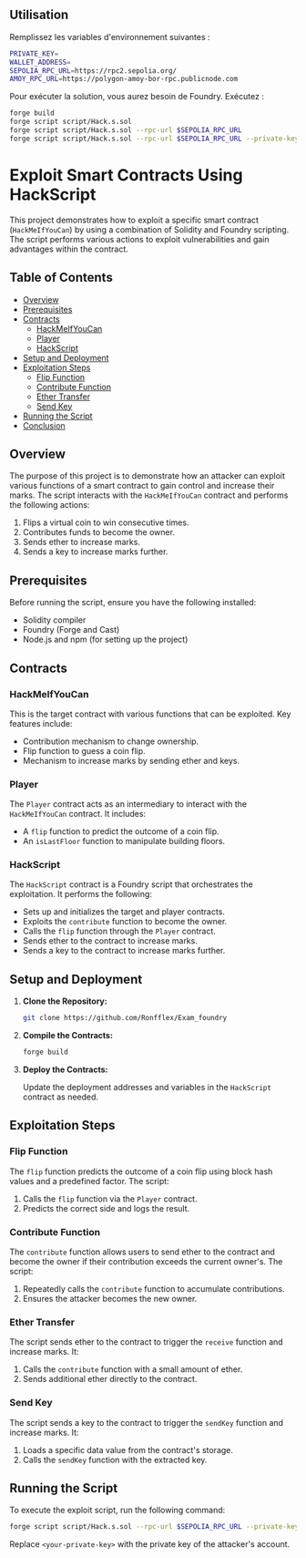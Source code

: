 ## Utilisation

Remplissez les variables d'environnement suivantes :
```bash
PRIVATE_KEY=
WALLET_ADDRESS=
SEPOLIA_RPC_URL=https://rpc2.sepolia.org/
AMOY_RPC_URL=https://polygon-amoy-bor-rpc.publicnode.com
```

Pour exécuter la solution, vous aurez besoin de Foundry. Exécutez :

```bash
forge build
forge script script/Hack.s.sol
forge script script/Hack.s.sol --rpc-url $SEPOLIA_RPC_URL
forge script script/Hack.s.sol --rpc-url $SEPOLIA_RPC_URL --private-key $PRIVATE_KEY --broadcast
```

# Exploit Smart Contracts Using HackScript

This project demonstrates how to exploit a specific smart contract (`HackMeIfYouCan`) by using a combination of Solidity and Foundry scripting. The script performs various actions to exploit vulnerabilities and gain advantages within the contract.

## Table of Contents

- [Overview](#overview)
- [Prerequisites](#prerequisites)
- [Contracts](#contracts)
  - [HackMeIfYouCan](#hackmeifyoucan)
  - [Player](#player)
  - [HackScript](#hackscript)
- [Setup and Deployment](#setup-and-deployment)
- [Exploitation Steps](#exploitation-steps)
  - [Flip Function](#flip-function)
  - [Contribute Function](#contribute-function)
  - [Ether Transfer](#ether-transfer)
  - [Send Key](#send-key)
- [Running the Script](#running-the-script)
- [Conclusion](#conclusion)

## Overview

The purpose of this project is to demonstrate how an attacker can exploit various functions of a smart contract to gain control and increase their marks. The script interacts with the `HackMeIfYouCan` contract and performs the following actions:
1. Flips a virtual coin to win consecutive times.
2. Contributes funds to become the owner.
3. Sends ether to increase marks.
4. Sends a key to increase marks further.

## Prerequisites

Before running the script, ensure you have the following installed:

- Solidity compiler
- Foundry (Forge and Cast)
- Node.js and npm (for setting up the project)

## Contracts

### HackMeIfYouCan

This is the target contract with various functions that can be exploited. Key features include:
- Contribution mechanism to change ownership.
- Flip function to guess a coin flip.
- Mechanism to increase marks by sending ether and keys.

### Player

The `Player` contract acts as an intermediary to interact with the `HackMeIfYouCan` contract. It includes:
- A `flip` function to predict the outcome of a coin flip.
- An `isLastFloor` function to manipulate building floors.

### HackScript

The `HackScript` contract is a Foundry script that orchestrates the exploitation. It performs the following:
- Sets up and initializes the target and player contracts.
- Exploits the `contribute` function to become the owner.
- Calls the `flip` function through the `Player` contract.
- Sends ether to the contract to increase marks.
- Sends a key to the contract to increase marks further.

## Setup and Deployment

1. **Clone the Repository:**

    ```sh
    git clone https://github.com/Ronfflex/Exam_foundry
    ```
2. **Compile the Contracts:**

    ```sh
    forge build
    ```

3. **Deploy the Contracts:**

    Update the deployment addresses and variables in the `HackScript` contract as needed.

## Exploitation Steps

### Flip Function

The `flip` function predicts the outcome of a coin flip using block hash values and a predefined factor. The script:
1. Calls the `flip` function via the `Player` contract.
2. Predicts the correct side and logs the result.

### Contribute Function

The `contribute` function allows users to send ether to the contract and become the owner if their contribution exceeds the current owner's. The script:
1. Repeatedly calls the `contribute` function to accumulate contributions.
2. Ensures the attacker becomes the new owner.

### Ether Transfer

The script sends ether to the contract to trigger the `receive` function and increase marks. It:
1. Calls the `contribute` function with a small amount of ether.
2. Sends additional ether directly to the contract.

### Send Key

The script sends a key to the contract to trigger the `sendKey` function and increase marks. It:
1. Loads a specific data value from the contract's storage.
2. Calls the `sendKey` function with the extracted key.

## Running the Script

To execute the exploit script, run the following command:

```sh
forge script script/Hack.s.sol --rpc-url $SEPOLIA_RPC_URL --private-key $PRIVATE_KEY --broadcast
```

Replace `<your-private-key>` with the private key of the attacker's account.

